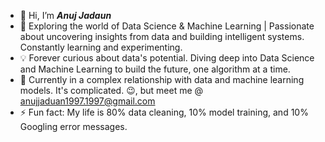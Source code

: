 - 👋 Hi, I’m ***Anuj Jadaun***
- 🧠 Exploring the world of Data Science & Machine Learning | Passionate about uncovering insights from data and building intelligent systems. Constantly learning and experimenting.
- 💡 Forever curious about data's potential. Diving deep into Data Science and Machine Learning to build the future, one algorithm at a time.
- 💞️ Currently in a complex relationship with data and machine learning models. It's complicated. 😉, but meet me @ anujjaduan1997.1997@gmail.com
- ⚡ Fun fact: My life is 80% data cleaning, 10% model training, and 10% Googling error messages.

